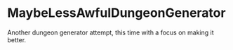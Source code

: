 # MaybeLessAwfulDungeonGenerator
Another dungeon generator attempt, this time with a focus on making it better.
